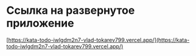# Ссылка на развернутое приложение
[https://kata-todo-iwlgdm2n7-vlad-tokarev799.vercel.app/](https://kata-todo-iwlgdm2n7-vlad-tokarev799.vercel.app/)
